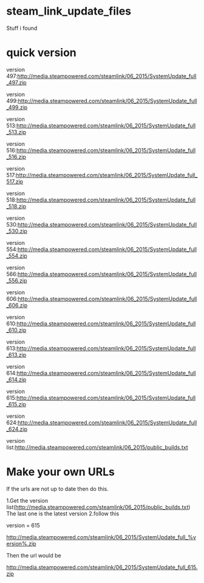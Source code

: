 # steam_link_update_files
Stuff i found

# quick version

version 497:http://media.steampowered.com/steamlink/06_2015/SystemUpdate_full_497.zip

version 499:http://media.steampowered.com/steamlink/06_2015/SystemUpdate_full_499.zip

version 513:http://media.steampowered.com/steamlink/06_2015/SystemUpdate_full_513.zip

version 516:http://media.steampowered.com/steamlink/06_2015/SystemUpdate_full_516.zip

version 517:http://media.steampowered.com/steamlink/06_2015/SystemUpdate_full_517.zip

version 518:http://media.steampowered.com/steamlink/06_2015/SystemUpdate_full_518.zip

version 530:http://media.steampowered.com/steamlink/06_2015/SystemUpdate_full_530.zip

version 554:http://media.steampowered.com/steamlink/06_2015/SystemUpdate_full_554.zip
 
version 566:http://media.steampowered.com/steamlink/06_2015/SystemUpdate_full_556.zip

version 606:http://media.steampowered.com/steamlink/06_2015/SystemUpdate_full_606.zip

version 610:http://media.steampowered.com/steamlink/06_2015/SystemUpdate_full_610.zip

version 613:http://media.steampowered.com/steamlink/06_2015/SystemUpdate_full_613.zip

version 614:http://media.steampowered.com/steamlink/06_2015/SystemUpdate_full_614.zip

version 615:http://media.steampowered.com/steamlink/06_2015/SystemUpdate_full_615.zip

version 624:http://media.steampowered.com/steamlink/06_2015/SystemUpdate_full_624.zip

version list:http://media.steampowered.com/steamlink/06_2015/public_builds.txt

# Make your own URLs

If the urls are not up to date then do this.

1.Get the version list(http://media.steampowered.com/steamlink/06_2015/public_builds.txt)
The last one is the latest version
2.follow this

version = 615

http://media.steampowered.com/steamlink/06_2015/SystemUpdate_full_%version%.zip

Then the url would be 

http://media.steampowered.com/steamlink/06_2015/SystemUpdate_full_615.zip
